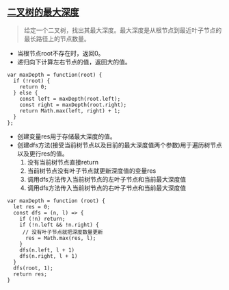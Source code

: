 ## [二叉树的最大深度](https://leetcode.cn/problems/maximum-depth-of-binary-tree/)
> 给定一个二叉树，找出其最大深度。最大深度是从根节点到最近叶子节点的最长路径上的节点数量。

- 当根节点root不存在时，返回0。
- 递归向下计算左右节点的值，返回大的值。
```
var maxDepth = function(root) {
  if (!root) {
    return 0;
  } else {
    const left = maxDepth(root.left);
    const right = maxDepth(root.right);
    return Math.max(left, right) + 1;
  }
};
```
- 创建变量res用于存储最大深度的值。
- 创建dfs方法(接受当前树节点以及目前的最大深度值两个参数)用于遍历树节点以及更行res的值。
  1. 没有当前树节点直接return
  2. 当前树节点没有叶子节点就更新深度值的变量res
  3. 调用dfs方法传入当前树节点的左叶子节点和当前最大深度值
  4. 调用dfs方法传入当前树节点的右叶子节点和当前最大深度值

```
var maxDepth = function (root) {
  let res = 0;
  const dfs = (n, l) => {
    if (!n) return;
    if (!n.left && !n.right) {
     // 没有叶子节点就把深度数量更新
      res = Math.max(res, l);
    }
    dfs(n.left, l + 1)
    dfs(n.right, l + 1)
  }
  dfs(root, 1);
  return res;
}
```